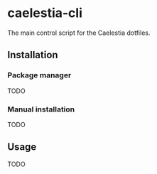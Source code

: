 # caelestia-cli

The main control script for the Caelestia dotfiles.

## Installation

### Package manager

TODO

### Manual installation

TODO

## Usage

TODO
